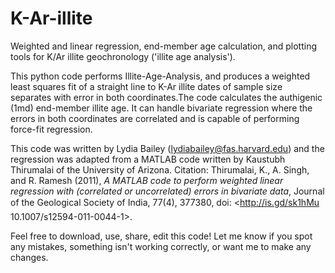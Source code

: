 # K-Ar-illite
Weighted and linear regression, end-member age calculation, and plotting tools for K/Ar illite geochronology ('illite age analysis').

This python code performs Illite-Age-Analysis, and produces a weighted least squares fit of a straight line to K-Ar illite dates of sample size separates with error in both coordinates.The code calculates the authigenic (1md) end-member illite age. It can handle bivariate regression where the errors in both coordinates are correlated and is capable of performing force-fit regression.

This code was written by Lydia Bailey (lydiabailey@fas.harvard.edu) and the regression was adapted from a MATLAB code written by Kaustubh Thirumalai of the University of Arizona. Citation: Thirumalai, K., A. Singh, and R. Ramesh (2011), _A MATLAB code to perform weighted linear regression with (correlated or uncorrelated) errors in bivariate data_, Journal of the Geological Society of India, 77(4), 377380, doi: <http://is.gd/sk1hMu 10.1007/s12594-011-0044-1>.

Feel free to download, use, share, edit this code! Let me know if you spot any mistakes, something isn't working correctly, or want me to make any changes.
